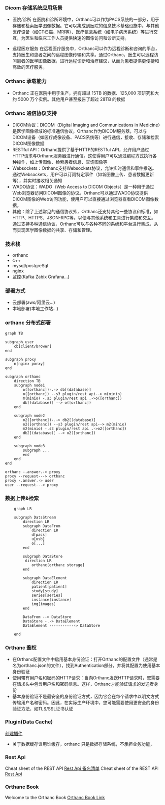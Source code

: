 ### Dicom 存储系统应用场景

- 医院/诊所 在医院和诊所环境中，Orthanc可以作为PACS系统的一部分，用于存储和检索医学图像数据。它可以集成到医院的信息技术基础设施中，与其他医疗设备（如CT扫描、MRI等）、医疗信息系统（如电子病历系统）等进行交互，为医生和临床工作人员提供快速的图像访问和诊断支持。

- 远程医疗服务 在远程医疗服务中，Orthanc可以作为远程诊断和咨询的平台，支持医生和患者之间的远程图像传输和共享。通过Orthanc，医生可以远程访问患者的医学图像数据，进行远程诊断和治疗建议，从而为患者提供更便捷和高效的医疗服务。


### Orthanc 承载能力
-  Orthanc 正在医院中用于生产，拥有超过 15TB 的数据、125,000 项研究和大约 5000 万个实例。其他用户甚至报告了超过 28TB 的数据


### Orthanc 通信协议支持
- DICOM协议：DICOM（Digital Imaging and Communications in Medicine）是医学图像领域的标准通信协议。Orthanc作为DICOM服务器，可以与DICOM设备（如医疗成像设备、PACS系统等）进行通信，接收、存储和检索DICOM图像数据
- RESTful API：Orthanc提供了基于HTTP的RESTful API，允许用户通过HTTP请求与Orthanc服务器进行通信。这使得用户可以通过编程方式执行各种操作，如上传图像、检索患者信息、查询图像等
- Websockets：Orthanc支持Websockets协议，允许实时通信和事件推送。通过Websockets，用户可以订阅特定事件（如新图像上传、患者数据更新等），并实时接收相关通知
- WADO协议：WADO（Web Access to DICOM Objects）是一种用于通过Web浏览器访问DICOM图像的协议。Orthanc可以通过WADO协议提供DICOM图像的Web访问功能，使用户可以直接通过浏览器查看DICOM图像数据。
- 其他：除了上述常见的通信协议外，Orthanc还支持其他一些协议和标准，如HTTP、HTTPS、JSON-RPC等，以便与其他系统和工具进行集成和交互。
通过支持多种通信协议，Orthanc可以与各种不同的系统和平台进行集成，从而实现医学图像数据的共享、存储和管理。

### 技术栈
- orthanc 
- c++ 
- mysql/postgreSql  
- nginx  
- 监控(Kafka Zabix Grafana...)

### 部署方式
- 云部署(aws/阿里云...)
- 本地部署(本地工作站...)

### orthanc 分布式部署

```mermaid
graph TB

subgraph user
    cb[client/brower]
end

subgraph proxy
    n[nginx porxy]
end

subgraph orthanc
    direction TB
    subgraph node1
        o([orthanc])-.-> db[(database)]
        o([orthanc]) --s3 plugin/rest api--> m(minio)
        m(minio) -.s3 plugin/rest api .->o([orthanc])
        db[(database)] --> o([orthanc])
    end 

    subgraph node2
        o2([orthanc])-.-> db2[(database)]
        o2([orthanc]) --s3 plugin/rest api--> m2(minio)
        m2(minio) -.s3 plugin/rest api .->o2([orthanc])
        db2[(database)] --> o2([orthanc])
    end 

    subgraph node3
        subgraph ...
        end
    end 
end

orthanc -.answer.-> proxy
proxy --request---> orthanc
proxy -.answer.-> user
user --request---> proxy

```

### 数据上传&检索

```mermaid
    graph LR

    subgraph DatsStream
        direction LR
        subgraph DataFrom
            direction LR
            d[pacs]
            u[usb]
            o[...]
        end
   
        subgraph DataStore
         direction LR
            orthanc[orthanc storage]
        end

        subgraph DataElement
            direction LR
            patient[patient]
            study[study]
            series[series]
            instance[instance]
            img[images]
        end

        DataFrom --> DataStore
        DataStore -.-> DataElement
        DataElement ------------> DataStore
    
    end

```

### Orthanc 鉴权
- 在Orthanc配置文件中启用基本身份验证：打开Orthanc的配置文件（通常是名为orthanc.json的文件），找到Authentication部分，并将其配置为使用基本身份验证
- 使用带有用户名和密码的HTTP请求：当向Orthanc发送HTTP请求时，您需要在请求头中包含用户名和密码信息。这样，Orthanc才能验证请求的发送者身份
- 基本身份验证不是最安全的身份验证方式，因为它会在每个请求中以明文方式传输用户名和密码。因此，在实际生产环境中，您可能需要使用更安全的身份验证方法，如TLS/SSL证书认证

### Plugin(Data Cache)  
[创建插件](https://orthanc.uclouvain.be/book/developers/creating-plugins.html)
- 关于数据缓存谁用谁缓存，orthanc 只是数据存储系统，不承担业务功能，

### Rest Api 
Cheat sheet of the REST API [Rest Api 备忘清单](https://orthanc.uclouvain.be/book/users/rest-cheatsheet.html)
Cheat sheet of the REST API [Rest Api](https://orthanc.uclouvain.be/api/index.html)

### Orthanc Book
Welcome to the Orthanc Book [Orthanc Book Link](https://orthanc.uclouvain.be/book/index.html)
